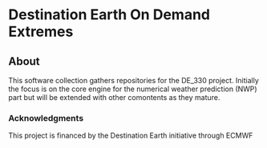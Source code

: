 # Destination Earth On Demand Extremes

## About

This software collection gathers repositories for the DE_330 project. Initially the focus is on the core engine for the numerical weather prediction (NWP) part but will be extended with other comontents as they mature.


### Acknowledgments
This project is financed by the Destination Earth initiative through ECMWF
